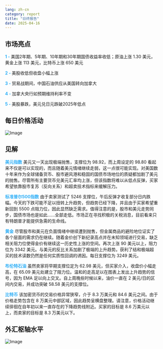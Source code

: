 ```yaml
---
lang: zh-cn
category: report
title: "日终报告"
date: 2025-04-16
---
```



<h2>市场亮点</h2>
<strong style="color: #2caef7;">1 - </strong> 美国2年期、5年期、10年期和30年期国债收益率收低；原油上涨 1.30 美元，黄金上涨 113 美元，比特币上涨 650 美元

<strong style="color: #2caef7;">2 - </strong> 美股收低但收盘小幅上涨

<strong style="color: #2caef7;">3 - </strong> 贸易战期间，中国石油供应从美国转向加拿大

<strong style="color: #2caef7;">4 - </strong> 加拿大央行如预期维持利率不变

<strong style="color: #2caef7;">5 - </strong> 美股暴跌，美元兑日元跌破2025年低点



<h2>每日价格活动</h2>
<img src="https://markleighedu.github.io/img/Apr-2025/16-Apr-2025/price.jpg" alt="Image"/>

<h2>见解</h2>
<strong style="color: #2caef7;">美元指数</strong> 美元又一天出现极端抛售，支撑位为 98.92，而上周设定的 98.80 看起来不仅是可以实现的，而且随着美元情绪继续走弱，这一点很可能实现。对美国数十年来作为全球储备货币、股市避风港和稳固的国债市场地位的质疑都加剧了美元的抛售。尽管所有主要货币兑美元汇率均上涨，但该指数将难以从低点反弹，买家希望依靠股市复苏（反向关系）和超卖技术指标来缓解压力。

<strong style="color: #2caef7;">标准普尔500指数</strong> 由于卖家测试了 5246 支撑位，午后反弹才收复部分日内跌幅。今天的下跌可能不足以扭转上升趋势，但趋势已经下降，并且由于买家希望重新回到 5500 点阻力位，因此显然缺乏需求。值得注意的是，股市和美元走势同步，国债市场也是如此……全部走低。市场正在寻找积极的关税消息，目前看来只有特朗普才能提供急需的生命线。  

<strong style="color: #2caef7;">黄金</strong> 尽管股市和美元在负面情绪中继续遭到抛售，但金属商品的避险地位证实了各个层面的需求仍在继续。随着金价创下新纪录高点并在未知领域进行交易，缺乏相关阻力位使得金价有继续这一历史性上涨的空间。再次上涨 90 美元以上，阻力位为 3342 美元。与美元的反比关系加剧了极端的上升趋势。获利了结和极端超买的技术读数仍然是任何实质性回调的诱因。每日支撑位为 3249 美元。 

<strong style="color: #2caef7;">布伦特石油</strong> 虽然卖家将早期支撑位定为 62.98 美元，但买家介入，收盘价小幅走高，在 65.09 美元处建立了阻力位。温和的走高足以在图表上发出上升趋势的信号，因为 EMA 足以向上交叉。自上周晚些时候以来，油价一直在 2 美元/日的区间内交易，并成功突破 58.58 美元的支撑位。 

<strong style="color: #2caef7;">比特币</strong> 该加密货币的交易价格异常狭窄，介于 8.3 万美元和 84.6 美元之间。由于价格走势包含在 8 万美元中部区域，因此趋势呈横盘整理。请注意，价格活动继续徘徊在自年初以来一直存在的下降趋势线附近。买家的目标是 8.6 万美元以上，而卖家的目标是 8.3 万美元以下。



<h2>外汇枢轴水平</h2>
<img src="https://markleighedu.github.io/img/Apr-2025/16-Apr-2025/pivot.jpg" alt="Image"/>